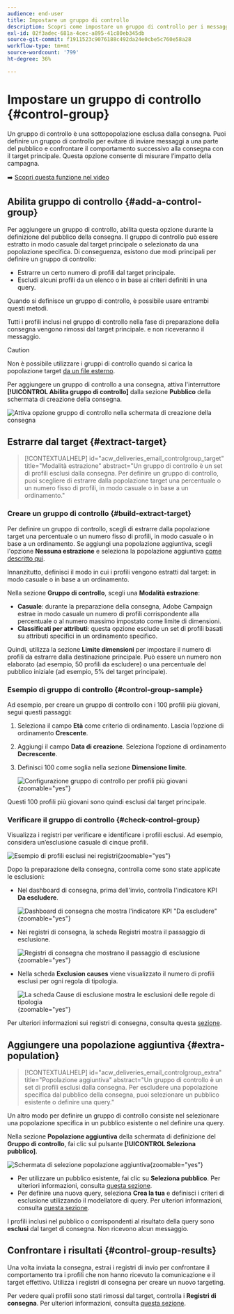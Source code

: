 ```yaml
---
audience: end-user
title: Impostare un gruppo di controllo
description: Scopri come impostare un gruppo di controllo per i messaggi nell’interfaccia utente web di Campaign
exl-id: 02f3adec-681a-4cec-a895-41c80eb345db
source-git-commit: f1911523c9076188c492da24e0cbe5c760e58a28
workflow-type: tm+mt
source-wordcount: '799'
ht-degree: 36%

---
```


# Impostare un gruppo di controllo {#control-group}

Un gruppo di controllo è una sottopopolazione esclusa dalla consegna. Puoi definire un gruppo di controllo per evitare di inviare messaggi a una parte del pubblico e confrontare il comportamento successivo alla consegna con il target principale. Questa opzione consente di misurare l’impatto della campagna.

➡️ [Scopri questa funzione nel video](create-audience.md#video)

## Abilita gruppo di controllo {#add-a-control-group}

Per aggiungere un gruppo di controllo, abilita questa opzione durante la definizione del pubblico della consegna. Il gruppo di controllo può essere estratto in modo casuale dal target principale o selezionato da una popolazione specifica. Di conseguenza, esistono due modi principali per definire un gruppo di controllo:

* Estrarre un certo numero di profili dal target principale.
* Escludi alcuni profili da un elenco o in base ai criteri definiti in una query.

Quando si definisce un gruppo di controllo, è possibile usare entrambi questi metodi.

Tutti i profili inclusi nel gruppo di controllo nella fase di preparazione della consegna vengono rimossi dal target principale. e non riceveranno il messaggio.

>[!CAUTION]
>
>Non è possibile utilizzare i gruppi di controllo quando si carica la popolazione target [da un file esterno](file-audience.md).

Per aggiungere un gruppo di controllo a una consegna, attiva l&#39;interruttore **[!UICONTROL Abilita gruppo di controllo]** dalla sezione **Pubblico** della schermata di creazione della consegna.

![Attiva opzione gruppo di controllo nella schermata di creazione della consegna](assets/control-group1.png)

## Estrarre dal target {#extract-target}

>[!CONTEXTUALHELP]
>id="acw_deliveries_email_controlgroup_target"
>title="Modalità estrazione"
>abstract="Un gruppo di controllo è un set di profili esclusi dalla consegna. Per definire un gruppo di controllo, puoi scegliere di estrarre dalla popolazione target una percentuale o un numero fisso di profili, in modo casuale o in base a un ordinamento."

### Creare un gruppo di controllo {#build-extract-target}

Per definire un gruppo di controllo, scegli di estrarre dalla popolazione target una percentuale o un numero fisso di profili, in modo casuale o in base a un ordinamento. Se aggiungi una popolazione aggiuntiva, scegli l&#39;opzione **Nessuna estrazione** e seleziona la popolazione aggiuntiva [come descritto qui](#extra-population).

Innanzitutto, definisci il modo in cui i profili vengono estratti dal target: in modo casuale o in base a un ordinamento.

Nella sezione **Gruppo di controllo**, scegli una **Modalità estrazione**:

* **Casuale**: durante la preparazione della consegna, Adobe Campaign estrae in modo casuale un numero di profili corrispondente alla percentuale o al numero massimo impostato come limite di dimensioni.
* **Classificati per attributi**: questa opzione esclude un set di profili basati su attributi specifici in un ordinamento specifico.

Quindi, utilizza la sezione **Limite dimensioni** per impostare il numero di profili da estrarre dalla destinazione principale. Può essere un numero non elaborato (ad esempio, 50 profili da escludere) o una percentuale del pubblico iniziale (ad esempio, 5% del target principale).

### Esempio di gruppo di controllo {#control-group-sample}

Ad esempio, per creare un gruppo di controllo con i 100 profili più giovani, segui questi passaggi:

1. Seleziona il campo **Età** come criterio di ordinamento. Lascia l’opzione di ordinamento **Crescente**.
1. Aggiungi il campo **Data di creazione**. Seleziona l’opzione di ordinamento **Decrescente**.
1. Definisci 100 come soglia nella sezione **Dimensione limite**.

   ![Configurazione gruppo di controllo per profili più giovani](assets/control-group2.png){zoomable="yes"}

Questi 100 profili più giovani sono quindi esclusi dal target principale.

### Verificare il gruppo di controllo {#check-control-group}

Visualizza i registri per verificare e identificare i profili esclusi. Ad esempio, considera un’esclusione casuale di cinque profili.

![Esempio di profili esclusi nei registri](assets/control-group4.png){zoomable="yes"}

Dopo la preparazione della consegna, controlla come sono state applicate le esclusioni:

* Nel dashboard di consegna, prima dell&#39;invio, controlla l&#39;indicatore KPI **Da escludere**.

  ![Dashboard di consegna che mostra l&#39;indicatore KPI &quot;Da escludere&quot;](assets/control-group5.png){zoomable="yes"}

* Nei registri di consegna, la scheda Registri mostra il passaggio di esclusione.

  ![Registri di consegna che mostrano il passaggio di esclusione](assets/control-group-sample-logs.png){zoomable="yes"}

<!--

 * The **Exclusion logs** tab displays each profile and the related exclusion **Reason**.

    ![](assets/control-group6.png){zoomable="yes"}

-->

* Nella scheda **Exclusion causes** viene visualizzato il numero di profili esclusi per ogni regola di tipologia.

  ![La scheda Cause di esclusione mostra le esclusioni delle regole di tipologia](assets/control-group7.png){zoomable="yes"}

Per ulteriori informazioni sui registri di consegna, consulta questa [sezione](../monitor/delivery-logs.md).

## Aggiungere una popolazione aggiuntiva {#extra-population}

>[!CONTEXTUALHELP]
>id="acw_deliveries_email_controlgroup_extra"
>title="Popolazione aggiuntiva"
>abstract="Un gruppo di controllo è un set di profili esclusi dalla consegna. Per escludere una popolazione specifica dal pubblico della consegna, puoi selezionare un pubblico esistente o definire una query."

Un altro modo per definire un gruppo di controllo consiste nel selezionare una popolazione specifica in un pubblico esistente o nel definire una query.

Nella sezione **Popolazione aggiuntiva** della schermata di definizione del **Gruppo di controllo**, fai clic sul pulsante **[!UICONTROL Seleziona pubblico]**.

![Schermata di selezione popolazione aggiuntiva](assets/control-group3.png){zoomable="yes"}

* Per utilizzare un pubblico esistente, fai clic su **Seleziona pubblico**. Per ulteriori informazioni, consulta [questa sezione](add-audience.md).
* Per definire una nuova query, seleziona **Crea la tua** e definisci i criteri di esclusione utilizzando il modellatore di query. Per ulteriori informazioni, consulta [questa sezione](../query/query-modeler-overview.md).

I profili inclusi nel pubblico o corrispondenti al risultato della query sono **esclusi** dal target di consegna. Non ricevono alcun messaggio.

## Confrontare i risultati {#control-group-results}

Una volta inviata la consegna, estrai i registri di invio per confrontare il comportamento tra i profili che non hanno ricevuto la comunicazione e il target effettivo. Utilizza i registri di consegna per creare un nuovo targeting.

Per vedere quali profili sono stati rimossi dal target, controlla i **Registri di consegna**. Per ulteriori informazioni, consulta [questa sezione](#check-control-group).